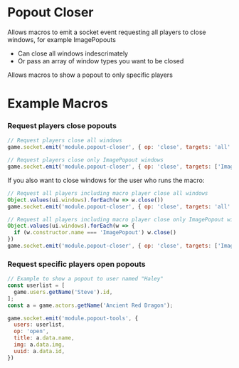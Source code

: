 # Popout Closer
Allows macros to emit a socket event requesting all players to close windows, for example ImagePopouts
- Can close all windows indescrimately
- Or pass an array of window types you want to be closed

Allows macros to show a popout to only specific players

# Example Macros

### Request players close popouts

```js
// Request players close all windows
game.socket.emit('module.popout-closer', { op: 'close', targets: 'all' })
```
```js
// Request players close only ImagePopout windows
game.socket.emit('module.popout-closer', { op: 'close', targets: ['ImagePopout'] })
```

If you also want to close windows for the user who runs the macro:

```js
// Request all players including macro player close all windows
Object.values(ui.windows).forEach(w => w.close())
game.socket.emit('module.popout-closer', { op: 'close', targets: 'all' })
```
```js
// Request all players including macro player close only ImagePopout windows
Object.values(ui.windows).forEach(w => {
  if (w.constructor.name === 'ImagePopout') w.close()
})
game.socket.emit('module.popout-closer', { op: 'close', targets: ['ImagePopout'] })
```

### Request specific players open popouts

```js
// Example to show a popout to user named "Haley"
const userlist = [
  game.users.getName('Steve').id,
];
const a = game.actors.getName('Ancient Red Dragon');

game.socket.emit('module.popout-tools', {
  users: userlist,
  op: 'open',
  title: a.data.name,
  img: a.data.img,
  uuid: a.data.id,
})
```
